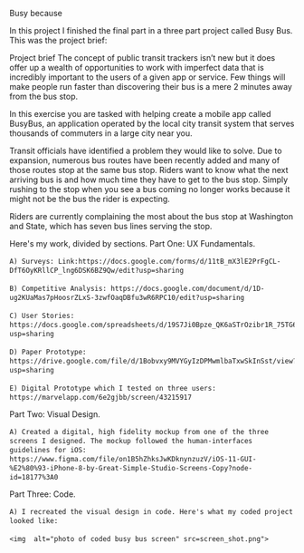 Busy because

In this project I finished the final part in a three part project called Busy Bus. This was the project brief:

Project brief
The concept of public transit trackers isn’t new but it does offer up a wealth of opportunities to work with imperfect data that is incredibly important to the users of a given app or service. Few things will make people run faster than discovering their bus is a mere 2 minutes away from the bus stop.

In this exercise you are tasked with helping create a mobile app called BusyBus, an application operated by the local city transit system that serves thousands of commuters in a large city near you.

Transit officials have identified a problem they would like to solve. Due to expansion, numerous bus routes have been recently added and many of those routes stop at the same bus stop. Riders want to know what the next arriving bus is and how much time they have to get to the bus stop. Simply rushing to the stop when you see a bus coming no longer works because it might not be the bus the rider is expecting.

Riders are currently complaining the most about the bus stop at Washington and State, which has seven bus lines serving the stop.

Here's my work, divided by sections.
  Part One: UX Fundamentals.

    A) Surveys: Link:https://docs.google.com/forms/d/11tB_mX3lE2PrFgCL-DfT6OyKRllCP_lng6DSK6BZ9Qw/edit?usp=sharing

    B) Competitive Analysis: https://docs.google.com/document/d/1D-ug2KUaMas7pHoosrZLxS-3zwfOaqDBfu3wR6RPC10/edit?usp=sharing

    C) User Stories: https://docs.google.com/spreadsheets/d/19S7Ji0Bpze_QK6aSTrOzibr1R_75TG6wwZR7CTH5n1I/edit?usp=sharing

    D) Paper Prototype: https://drive.google.com/file/d/1Bobvxy9MVYGyIzDPMwmlbaTxwSkInSst/view?usp=sharing

    E) Digital Prototype which I tested on three users: https://marvelapp.com/6e2gjbb/screen/43215917


  Part Two: Visual Design.

    A) Created a digital, high fidelity mockup from one of the three screens I designed. The mockup followed the human-interfaces guidelines for iOS: https://www.figma.com/file/on1B5hZhksJwKDknynzuzV/iOS-11-GUI-%E2%80%93-iPhone-8-by-Great-Simple-Studio-Screens-Copy?node-id=18177%3A0

  Part Three: Code.

    A) I recreated the visual design in code. Here's what my coded project looked like:

    <img  alt="photo of coded busy bus screen" src=screen_shot.png">

